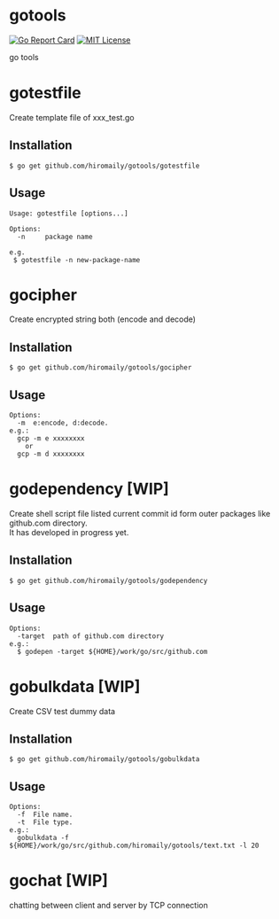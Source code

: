 # gotools

[![Go Report Card](https://goreportcard.com/badge/github.com/hiromaily/gotools)](https://goreportcard.com/report/github.com/hiromaily/gotools)
[![MIT License](http://img.shields.io/badge/license-MIT-blue.svg?style=flat)](https://raw.githubusercontent.com/hiromaily/gotools/master/LICENSE)

go tools

# gotestfile
Create template file of xxx_test.go

## Installation
```
$ go get github.com/hiromaily/gotools/gotestfile
```

## Usage
```
Usage: gotestfile [options...]

Options:
  -n     package name

e.g.
 $ gotestfile -n new-package-name
```


# gocipher
Create encrypted string both (encode and decode)

## Installation
```
$ go get github.com/hiromaily/gotools/gocipher
```

## Usage
```
Options:
  -m  e:encode, d:decode.
e.g.:
  gcp -m e xxxxxxxx
    or
  gcp -m d xxxxxxxx
```


# godependency [WIP]
Create shell script file listed current commit id form outer packages like github.com directory.  
It has developed in progress yet.

## Installation
```
$ go get github.com/hiromaily/gotools/godependency
```

## Usage
```
Options:
  -target  path of github.com directory
e.g.:
  $ godepen -target ${HOME}/work/go/src/github.com
```


# gobulkdata [WIP]
Create CSV test dummy data

## Installation
```
$ go get github.com/hiromaily/gotools/gobulkdata
```

## Usage
```
Options:
  -f  File name.
  -t  File type.
e.g.:
  gobulkdata -f ${HOME}/work/go/src/github.com/hiromaily/gotools/text.txt -l 20
```


# gochat [WIP]
chatting between client and server by TCP connection


